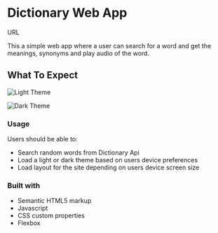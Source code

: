 # Dictionary Web App
URL 

This a simple web app where a user can search for a word and get the meanings, synonyms and play audio
of the word.

## What To Expect
![Light Theme](https://user-images.githubusercontent.com/6562688/233850120-a8f0ddde-a941-4b51-8342-f08884bdea17.png)

![Dark Theme](https://user-images.githubusercontent.com/6562688/233850157-bc3a4dd7-2183-4c90-b7f2-72606706e4b7.png)

### Usage

Users should be able to:

- Search random words from Dictionary Api
- Load a light or dark theme based on users device preferences 
- Load layout for the site depending on users device screen size

### Built with

- Semantic HTML5 markup
- Javascript
- CSS custom properties
- Flexbox
